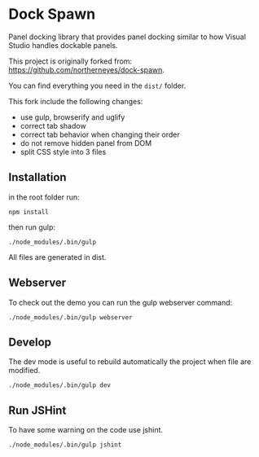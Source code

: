 # Dock Spawn

Panel docking library that provides panel docking similar to how Visual Studio handles dockable panels.

This project is originally forked from: https://github.com/northerneyes/dock-spawn.

You can find everything you need in the `dist/` folder.

This fork include the following changes:

- use gulp, browserify and uglify
- correct tab shadow
- correct tab behavior when changing their order
- do not remove hidden panel from DOM
- split CSS style into 3 files


## Installation

in the root folder run:

    npm install

then run gulp:

    ./node_modules/.bin/gulp

All files are generated in dist.

## Webserver
To check out the demo you can run the gulp webserver command:

    ./node_modules/.bin/gulp webserver

## Develop
The dev mode is useful to rebuild automatically the project when file are modified.

    ./node_modules/.bin/gulp dev

## Run JSHint
To have some warning on the code use jshint.

    ./node_modules/.bin/gulp jshint
